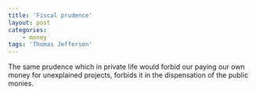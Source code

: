 ```yaml
---
title: 'Fiscal prudence'
layout: post
categories:
    - money
tags: 'Thomas Jefferson'
---
```


The same prudence which in private life would forbid our paying our own money for unexplained projects, forbids it in the dispensation of the public monies.
